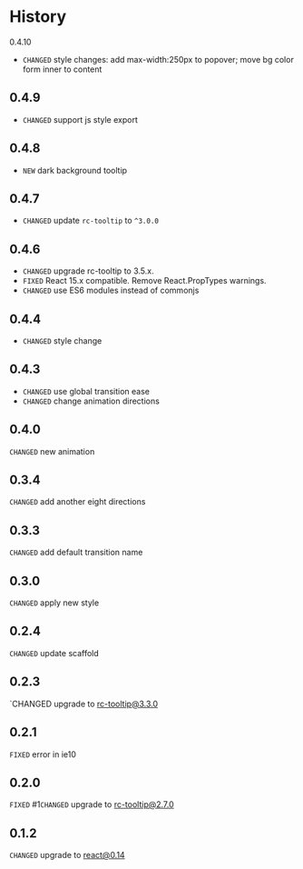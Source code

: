History
=======

0.4.10

* `CHANGED` style changes: add max-width:250px to popover; move bg color form inner to content

0.4.9
---

* `CHANGED` support js style export

0.4.8
---

* `NEW` dark background tooltip

0.4.7
---

* `CHANGED` update `rc-tooltip` to `^3.0.0`

0.4.6
---

* `CHANGED` upgrade rc-tooltip to 3.5.x.
* `FIXED` React 15.x compatible. Remove React.PropTypes warnings.
* `CHANGED` use ES6 modules instead of commonjs


0.4.4
---

* `CHANGED` style change

0.4.3
---

* `CHANGED` use global transition ease
* `CHANGED` change animation directions

0.4.0
----

`CHANGED` new animation

0.3.4
-----

`CHANGED` add another eight directions

0.3.3
-----

`CHANGED` add default transition name

0.3.0
-----

`CHANGED` apply new style

0.2.4
-----

`CHANGED` update scaffold

0.2.3
-----

`CHANGED upgrade to rc-tooltip@3.3.0

0.2.1
-----

`FIXED` error in ie10

0.2.0
-----

`FIXED` #1`CHANGED` upgrade to rc-tooltip@2.7.0

0.1.2
-----

`CHANGED` upgrade to react@0.14
